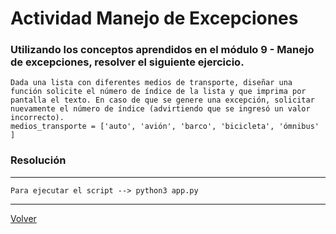 # Actividad Manejo de Excepciones

### Utilizando los conceptos aprendidos en el módulo 9 - Manejo de excepciones, resolver el siguiente ejercicio.

    Dada una lista con diferentes medios de transporte, diseñar una
    función solicite el número de índice de la lista y que imprima por
    pantalla el texto. En caso de que se genere una excepción, solicitar
    nuevamente el número de índice (advirtiendo que se ingresó un valor
    incorrecto).
    medios_transporte = ['auto', 'avión', 'barco', 'bicicleta', 'ómnibus' ]

### Resolución

****
`Para ejecutar el script --> python3 app.py`
****

[Volver](../README.md)